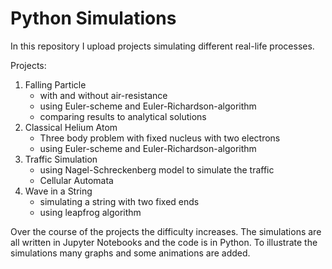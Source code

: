 # Python Simulations

In this repository I upload projects simulating different real-life processes.

Projects: 

  1. Falling Particle 
        - with and without air-resistance 
        - using Euler-scheme and Euler-Richardson-algorithm 
        - comparing results to analytical solutions
  2. Classical Helium Atom 
        -  Three body problem with fixed nucleus with two electrons
        -  using Euler-scheme and Euler-Richardson-algorithm
  3. Traffic Simulation
        - using Nagel-Schreckenberg model to simulate the traffic
        - Cellular Automata 
  4. Wave in a String
        - simulating a string with two fixed ends
        - using leapfrog algorithm

Over the course of the projects  the difficulty increases.
The simulations are all written in Jupyter Notebooks and the code is in Python.
To illustrate the simulations many graphs and some animations are added.

